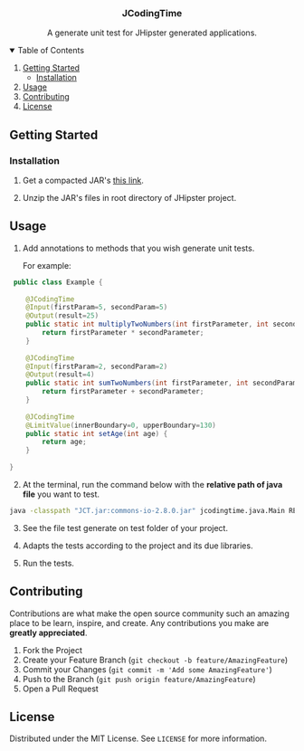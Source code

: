 <!-- PROJECT LOGO -->
<br />
<p align="center">
  <h3 align="center">JCodingTime</h3>
  <p align="center">
   A generate unit test for JHipster generated applications.
    <br />
  </p>
</p>


<!-- TABLE OF CONTENTS -->
<details open="open">
  <summary>Table of Contents</summary>
  <ol>
    <li>
      <a href="#getting-started">Getting Started</a>
      <ul>
        <li><a href="#pre">Installation</a></li>
      </ul>
    </li>
    <li><a href="#usage">Usage</a></li>
    <li><a href="#contributing">Contributing</a></li>
    <li><a href="#license">License</a></li>
  </ol>
</details>

<!-- GETTING STARTED -->
## Getting Started

### Installation

1. Get a compacted JAR's [this link](https://drive.google.com/file/d/1AUP1yBz-uFkmiRW3Hlk6eD6IfB2NIsBX/view?usp=sharing).

2. Unzip the JAR's files in root directory of JHipster project.

<!-- USAGE EXAMPLES -->
## Usage

1. Add annotations to methods that you wish generate unit tests. 

    For example:
```java
 public class Example {
	
	@JCodingTime
	@Input(firstParam=5, secondParam=5)
	@Output(result=25)
	public static int multiplyTwoNumbers(int firstParameter, int secondParameter) {
		return firstParameter * secondParameter;
	}
	
	@JCodingTime
	@Input(firstParam=2, secondParam=2)
	@Output(result=4)
	public static int sumTwoNumbers(int firstParameter, int secondParameter) {
		return firstParameter + secondParameter;
	}
	
	@JCodingTime
	@LimitValue(innerBoundary=0, upperBoundary=130)
	public static int setAge(int age) {
		return age;
	}
	
}
   ```

2. At the terminal, run the command below with the **relative path of java file** you want to test.

 ```sh
 java -classpath "JCT.jar:commons-io-2.8.0.jar" jcodingtime.java.Main RELATIVE_PATH_HERE
   ```
   
3. See the file test generate on test folder of your project.

4. Adapts the tests according to the project and its due libraries.

5. Run the tests.

<!-- CONTRIBUTING -->
## Contributing

Contributions are what make the open source community such an amazing place to be learn, inspire, and create. Any contributions you make are **greatly appreciated**.

1. Fork the Project
2. Create your Feature Branch (`git checkout -b feature/AmazingFeature`)
3. Commit your Changes (`git commit -m 'Add some AmazingFeature'`)
4. Push to the Branch (`git push origin feature/AmazingFeature`)
5. Open a Pull Request

<!-- LICENSE -->
## License

Distributed under the MIT License. See `LICENSE` for more information.

<!-- MARKDOWN LINKS & IMAGES -->
<!-- https://www.markdownguide.org/basic-syntax/#reference-style-links -->
[license-url]: https://github.com/jcodingtime/tcc-jcodingtime/blob/v1.0.0/LICENSE
